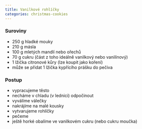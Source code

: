 ```yaml
---
title: Vanilkové rohlíčky
categories: christmas-cookies
---
```


### Suroviny
- 250 g hladké mouky
- 210 g másla
- 100 g mletých mandlí nebo ořechů
- 70 g cukru (část z toho ideálně vanilkový nebo vanilínový)
- 1 lžička citronové kůry (lze koupit jako koření)
- může se přidat 1 lžička kypřícího prášku do pečiva

### Postup
- vypracujeme těsto
- necháme v chladu (v lednici) odpočinout
- vyválíme válečky
- nakrájíme na malé kousky
- vytvarujeme rohlíčky
- pečeme
- ještě horké obalíme ve vanilkovém cukru (nebo cukru moučka)
